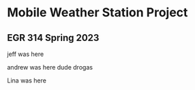
# Mobile Weather Station Project

## EGR 314 Spring 2023
 
 
 
 jeff was here 
 
 andrew was here
dude drogas


Lina was here
